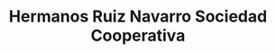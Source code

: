 ---
title: "Hermanos Ruiz Navarro Sociedad Cooperativa"
url: /cinco-casas/hermanos-ruiz-navarro-sociedad-cooperativa/
shop: Blumen
---
